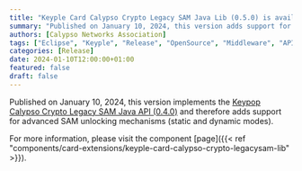 ```yaml
---
title: "Keyple Card Calypso Crypto Legacy SAM Java Lib (0.5.0) is available!"
summary: "Published on January 10, 2024, this version adds support for advanced SAM unlocking mechanisms (static and dynamic modes)."
authors: [Calypso Networks Association]
tags: ["Eclipse", "Keyple", "Release", "OpenSource", "Middleware", "API", "Ticketing", "Calypso", "SAM"]
categories: [Release]
date: 2024-01-10T12:00:00+01:00
featured: false
draft: false
---
```



Published on January 10, 2024, this version implements the
[Keypop Calypso Crypto Legacy SAM Java API (0.4.0)](https://www.keypop.org/apis/keypop-calypso-crypto-legacysam-api/)
and therefore adds support for advanced SAM unlocking mechanisms (static and dynamic modes).

For more information, please visit the component 
[page]({{< ref "components/card-extensions/keyple-card-calypso-crypto-legacysam-lib" >}}).